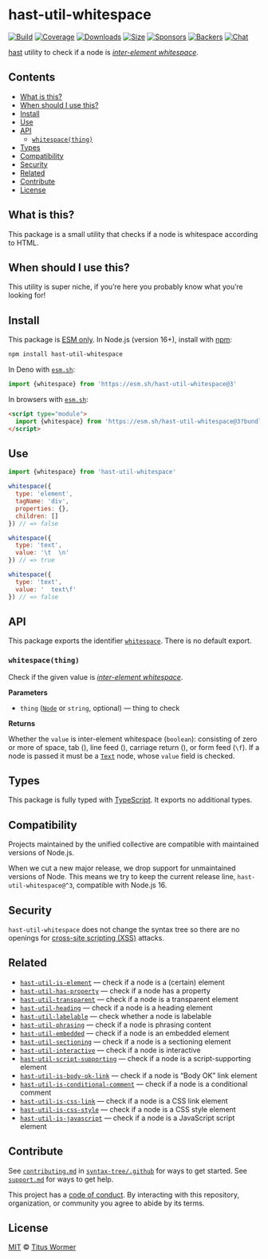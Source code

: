 # hast-util-whitespace

[![Build](https://github.com/syntax-tree/hast-util-whitespace/workflows/main/badge.svg)](https://github.com/syntax-tree/hast-util-whitespace/actions) [![Coverage](https://img.shields.io/codecov/c/github/syntax-tree/hast-util-whitespace.svg)](https://codecov.io/github/syntax-tree/hast-util-whitespace) [![Downloads](https://img.shields.io/npm/dm/hast-util-whitespace.svg)](https://www.npmjs.com/package/hast-util-whitespace) [![Size](https://img.shields.io/badge/dynamic/json?label=minzipped%20size\&query=$.size.compressedSize\&url=https://deno.bundlejs.com/?q=hast-util-whitespace)](https://bundlejs.com/?q=hast-util-whitespace) [![Sponsors](https://opencollective.com/unified/sponsors/badge.svg)](https://opencollective.com/unified) [![Backers](https://opencollective.com/unified/backers/badge.svg)](https://opencollective.com/unified) [![Chat](https://img.shields.io/badge/chat-discussions-success.svg)](https://github.com/syntax-tree/unist/discussions)

[hast](https://github.com/syntax-tree/hast) utility to check if a node is [_inter-element whitespace_](https://html.spec.whatwg.org/multipage/dom.html#inter-element-whitespace).

## Contents

* [What is this?](./#what-is-this)
* [When should I use this?](./#when-should-i-use-this)
* [Install](./#install)
* [Use](./#use)
* [API](./#api)
  * [`whitespace(thing)`](./#whitespacething)
* [Types](./#types)
* [Compatibility](./#compatibility)
* [Security](./#security)
* [Related](./#related)
* [Contribute](./#contribute)
* [License](./#license)

## What is this?

This package is a small utility that checks if a node is whitespace according to HTML.

## When should I use this?

This utility is super niche, if you’re here you probably know what you’re looking for!

## Install

This package is [ESM only](https://gist.github.com/sindresorhus/a39789f98801d908bbc7ff3ecc99d99c). In Node.js (version 16+), install with [npm](https://docs.npmjs.com/cli/install):

```sh
npm install hast-util-whitespace
```

In Deno with [`esm.sh`](https://esm.sh):

```js
import {whitespace} from 'https://esm.sh/hast-util-whitespace@3'
```

In browsers with [`esm.sh`](https://esm.sh):

```html
<script type="module">
  import {whitespace} from 'https://esm.sh/hast-util-whitespace@3?bundle'
</script>
```

## Use

```js
import {whitespace} from 'hast-util-whitespace'

whitespace({
  type: 'element',
  tagName: 'div',
  properties: {},
  children: []
}) // => false

whitespace({
  type: 'text',
  value: '\t  \n'
}) // => true

whitespace({
  type: 'text',
  value: '  text\f'
}) // => false
```

## API

This package exports the identifier [`whitespace`](./#whitespacething). There is no default export.

### `whitespace(thing)`

Check if the given value is [_inter-element whitespace_](https://html.spec.whatwg.org/multipage/dom.html#inter-element-whitespace).

**Parameters**

* `thing` ([`Node`](https://github.com/syntax-tree/hast#nodes) or `string`, optional) — thing to check

**Returns**

Whether the `value` is inter-element whitespace (`boolean`): consisting of zero or more of space, tab (), line feed (), carriage return (), or form feed (`\f`). If a node is passed it must be a [`Text`](https://github.com/syntax-tree/hast#text) node, whose `value` field is checked.

## Types

This package is fully typed with [TypeScript](https://www.typescriptlang.org). It exports no additional types.

## Compatibility

Projects maintained by the unified collective are compatible with maintained versions of Node.js.

When we cut a new major release, we drop support for unmaintained versions of Node. This means we try to keep the current release line, `hast-util-whitespace@^3`, compatible with Node.js 16.

## Security

`hast-util-whitespace` does not change the syntax tree so there are no openings for [cross-site scripting (XSS)](https://en.wikipedia.org/wiki/Cross-site_scripting) attacks.

## Related

* [`hast-util-is-element`](https://github.com/syntax-tree/hast-util-is-element) — check if a node is a (certain) element
* [`hast-util-has-property`](https://github.com/syntax-tree/hast-util-has-property) — check if a node has a property
* [`hast-util-transparent`](https://github.com/syntax-tree/hast-util-transparent) — check if a node is a transparent element
* [`hast-util-heading`](https://github.com/syntax-tree/hast-util-heading) — check if a node is a heading element
* [`hast-util-labelable`](https://github.com/syntax-tree/hast-util-labelable) — check whether a node is labelable
* [`hast-util-phrasing`](https://github.com/syntax-tree/hast-util-phrasing) — check if a node is phrasing content
* [`hast-util-embedded`](https://github.com/syntax-tree/hast-util-embedded) — check if a node is an embedded element
* [`hast-util-sectioning`](https://github.com/syntax-tree/hast-util-sectioning) — check if a node is a sectioning element
* [`hast-util-interactive`](https://github.com/syntax-tree/hast-util-interactive) — check if a node is interactive
* [`hast-util-script-supporting`](https://github.com/syntax-tree/hast-util-script-supporting) — check if a node is a script-supporting element
* [`hast-util-is-body-ok-link`](https://github.com/rehypejs/rehype-minify/tree/main/packages/hast-util-is-body-ok-link) — check if a node is “Body OK” link element
* [`hast-util-is-conditional-comment`](https://github.com/rehypejs/rehype-minify/tree/main/packages/hast-util-is-conditional-comment) — check if a node is a conditional comment
* [`hast-util-is-css-link`](https://github.com/rehypejs/rehype-minify/tree/main/packages/hast-util-is-css-link) — check if a node is a CSS link element
* [`hast-util-is-css-style`](https://github.com/rehypejs/rehype-minify/tree/main/packages/hast-util-is-css-style) — check if a node is a CSS style element
* [`hast-util-is-javascript`](https://github.com/rehypejs/rehype-minify/tree/main/packages/hast-util-is-javascript) — check if a node is a JavaScript script element

## Contribute

See [`contributing.md`](https://github.com/syntax-tree/.github/blob/main/contributing.md) in [`syntax-tree/.github`](https://github.com/syntax-tree/.github) for ways to get started. See [`support.md`](https://github.com/syntax-tree/.github/blob/main/support.md) for ways to get help.

This project has a [code of conduct](https://github.com/syntax-tree/.github/blob/main/code-of-conduct.md). By interacting with this repository, organization, or community you agree to abide by its terms.

## License

[MIT](license/) © [Titus Wormer](https://wooorm.com)
